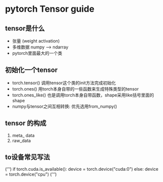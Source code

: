 # pytorch Tensor guide

## tensor是什么
- 张量 (weight activation)
- 多维数据 numpy --> ndarray
- pytorch里面最大的一个类

## 初始化一个tensor
- torch.tensor() 调用tensor这个类的init方法完成初始化
- torch.ones() 用torch本身自带的一些函数来生成特殊类型的tensor
- torch.ones_like() 也是调用torch本身自带函数，shape采用like括号里面的shape
- numpy与tensor之间互相转换: 优先选用from_numpy()

## tensor 的构成
1. meta_ data
2. raw_data

## to设备常见写法
(‘’‘)
if torch.cuda.is_available():
    device = torch.device("cuda:0")
else:
    device = torch.device("cpu")
(’‘’)
